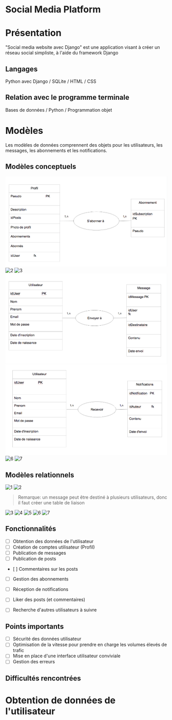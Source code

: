 # Social Media Platform



# Présentation

"Social media website avec Django" est une application visant à créer un réseau social simpliste, à l'aide du framework Django

## Langages 

Python avec Django / SQLite / HTML / CSS

## Relation avec le programme terminale

Bases de données / Python / Programmation objet

# Modèles

Les modèles de données comprennent des objets pour les utilisateurs, les messages, les abonnements et les notifications.

## Modèles conceptuels

![1](/Mod%C3%A8les/S'abonner_%C3%A0.png)
![2](/Mod%C3%A8les/Etre_Suivi_Par.png)
![3](/Mod%C3%A8les/Commenter_Sur.png)
![4](/Mod%C3%A8les/Envoyer_%C3%A0.png)
![5](/Mod%C3%A8les/Recevoir.png)
![6](/Mod%C3%A8les/Profile-User-C.png)
![7](/Mod%C3%A8les/Profile-Post-C.png)

## Modèles relationnels

![1](/Mod%C3%A8les/User-Profile-Rel.png)
![2](/Mod%C3%A8les/Message-Destinataire-Rel.png)
>Remarque:
un message peut être destiné à plusieurs utilisateurs, donc il faut créer une table de liaison

![3](/Mod%C3%A8les/Post-Comment-Rel.png)
![4](/Mod%C3%A8les/Post-Profile-Rel.png)
![5](/Mod%C3%A8les/User-Notif-Rel.png)
![6](/Mod%C3%A8les/User-Subscriber-Rel.png)
![7](/Mod%C3%A8les/User-Subscription-Rel.png)

## Fonctionnalités

- [ ] Obtention des données de l'utilisateur
- [ ] Création de comptes utilisateur (Profil) 
- [ ] Publication de messages
- [ ] Publication de posts
- [ ] Commentaires sur les posts
- [ ] Gestion des abonnements
- [ ] Réception de notifications
- [ ] Liker des posts (et commentaires)
- [ ] Recherche d'autres utilisateurs à suivre


## Points importants

- [ ] Sécurité des données utilisateur
- [ ] Optimisation de la vitesse pour prendre en charge les volumes élevés de trafic
- [ ] Mise en place d'une interface utilisateur conviviale
- [ ] Gestion des erreurs

## Difficultés rencontrées


# Obtention de données de l'utilisateur